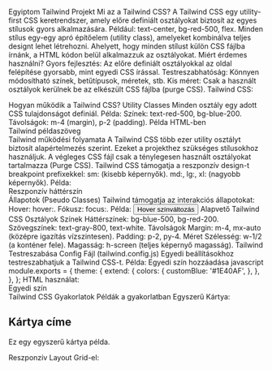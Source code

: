 ﻿Egyiptom Tailwind Projekt
Mi az a Tailwind CSS?
A Tailwind CSS egy utility-first CSS keretrendszer, amely előre definiált osztályokat biztosít az egyes stílusok gyors alkalmazására. Például: text-center, bg-red-500, flex.
Minden stílus egy-egy apró építőelem (utility class), amelyeket kombinálva teljes designt lehet létrehozni. Ahelyett, hogy minden stílust külön CSS fájlba írnánk, a HTML kódon belül alkalmazzuk az osztályokat.
Miért érdemes használni?
Gyors fejlesztés: Az előre definiált osztályokkal az oldal felépítése gyorsabb, mint egyedi CSS írással.
Testreszabhatóság: Könnyen módosítható színek, betűtípusok, méretek, stb.
Kis méret: Csak a használt osztályok kerülnek be az elkészült CSS fájlba (purge CSS).
Tailwind CSS: 
<div class="text-center bg-red-500 p-4"></div>
Hogyan működik a Tailwind CSS?
Utility Classes
Minden osztály egy adott CSS tulajdonságot definiál.
Példa:
Színek: text-red-500, bg-blue-200.
Távolságok: m-4 (margin), p-2 (padding).
Példa HTML-ben
<div class="text-center bg-blue-500 text-white p-4 rounded-lg">
  Tailwind példaszöveg
</div>
Tailwind működési folyamata
A Tailwind CSS több ezer utility osztályt biztosít alapértelmezés szerint. Ezeket a projekthez szükséges stílusokhoz használjuk. A végleges CSS fájl csak a ténylegesen használt osztályokat tartalmazza (Purge CSS).
Tailwind CSS támogatja a reszponzív design-t breakpoint prefixekkel:
sm: (kisebb képernyők).
md:, lg:, xl: (nagyobb képernyők).
Példa:
<div class="bg-blue-500 md:bg-green-500 lg:bg-red-500">
  Reszponzív háttérszín
</div>
Állapotok (Pseudo Classes)
Tailwind támogatja az interakciós állapotokat:
Hover: hover:.
Fókusz: focus:.
Példa:
<button class="bg-blue-500 hover:bg-blue-700 text-white py-2 px-4">
  Hover színváltozás
</button>
Alapvető Tailwind CSS Osztályok
Színek
Háttérszínek: bg-blue-500, bg-red-200.
Szövegszínek: text-gray-800, text-white.
Távolságok
Margin: m-4, mx-auto (középre igazítás vízszintesen).
Padding: p-2, py-4.
Méret
Szélesség: w-1/2 (a konténer fele).
Magasság: h-screen (teljes képernyő magasság).
Tailwind Testreszabása
Config Fájl (tailwind.config.js)
Egyedi beállításokhoz testreszabhatjuk a Tailwind CSS-t.
Példa: Egyedi szín hozzáadása
javascript
module.exports = {
  theme: {
    extend: {
      colors: {
        customBlue: '#1E40AF',
      },
    },
  },
};
HTML használat:
<div class="bg-customBlue text-white p-4">
  Egyedi szín
</div>
Tailwind CSS Gyakorlatok
Példák a gyakorlatban
Egyszerű Kártya:
<div class="max-w-sm bg-white shadow-lg rounded-lg p-4">
  <h2 class="text-xl font-bold mb-2">Kártya címe</h2>
  <p class="text-gray-600">Ez egy egyszerű kártya példa.</p>
</div>
Reszponzív Layout Grid-el:
<div class="grid grid-cols-2 gap-4 md:grid-cols-4">
  <div class="bg-blue-500 h-32"></div>
  <div class="bg-green-500 h-32"></div>
  <div class="bg-red-500 h-32"></div>
  <div class="bg-yellow-500 h-32"></div>
</div>

